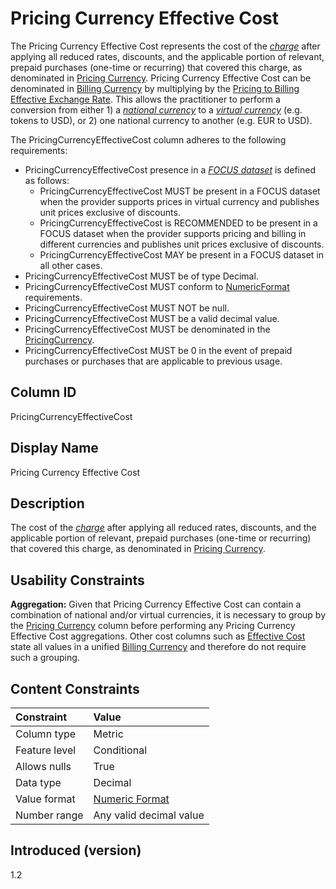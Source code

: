 # Pricing Currency Effective Cost

The Pricing Currency Effective Cost represents the cost of the [*charge*](#glossary:charge) after applying all reduced rates, discounts, and the applicable portion of relevant, prepaid purchases (one-time or recurring) that covered this charge, as denominated in [Pricing Currency](#pricingcurrency).  Pricing Currency Effective Cost can be denominated in [Billing Currency](#billingcurrency) by multiplying by the [Pricing to Billing Effective Exchange Rate](#pricingtobillingeffectiveexchangerate).  This allows the practitioner to perform a conversion from either 1) a [*national currency*](#glossary:nationalcurrency) to a [*virtual currency*](#glossary:virtualcurrency) (e.g. tokens to USD), or 2) one national currency to another (e.g. EUR to USD).

The PricingCurrencyEffectiveCost column adheres to the following requirements:

* PricingCurrencyEffectiveCost presence in a [*FOCUS dataset*](#glossary:FOCUS-dataset) is defined as follows:
  * PricingCurrencyEffectiveCost MUST be present in a FOCUS dataset when the provider supports prices in virtual currency and publishes unit prices exclusive of discounts.
  * PricingCurrencyEffectiveCost is RECOMMENDED to be present in a FOCUS dataset when the provider supports pricing and billing in different currencies and publishes unit prices exclusive of discounts.
  * PricingCurrencyEffectiveCost MAY be present in a FOCUS dataset in all other cases.
* PricingCurrencyEffectiveCost MUST be of type Decimal.
* PricingCurrencyEffectiveCost MUST conform to [NumericFormat](#numericformat) requirements.
* PricingCurrencyEffectiveCost MUST NOT be null.
* PricingCurrencyEffectiveCost MUST be a valid decimal value.
* PricingCurrencyEffectiveCost MUST be denominated in the [PricingCurrency](#pricingcurrency).
* PricingCurrencyEffectiveCost MUST be 0 in the event of prepaid purchases or purchases that are applicable to previous usage. 

## Column ID

PricingCurrencyEffectiveCost

## Display Name

Pricing Currency Effective Cost

## Description

The cost of the [*charge*](#glossary:charge) after applying all reduced rates, discounts, and the applicable portion of relevant, prepaid purchases (one-time or recurring) that covered this charge, as denominated in [Pricing Currency](#pricingcurrency).

## Usability Constraints

**Aggregation:** Given that Pricing Currency Effective Cost can contain a combination of national and/or virtual currencies, it is necessary to group by the [Pricing Currency](#pricingcurrency) column before performing any Pricing Currency Effective Cost aggregations.  Other cost columns such as [Effective Cost](#effectivecost) state all values in a unified [Billing Currency](#billingcurrency) and therefore do not require such a grouping.

## Content Constraints

|    Constraint   |      Value              |
|:----------------|:------------------------|
| Column type     | Metric                  |
| Feature level   | Conditional             |
| Allows nulls    | True                    |
| Data type       | Decimal                 |
| Value format    | [Numeric Format](#numericformat) |
| Number range    | Any valid decimal value |

## Introduced (version)

1.2
